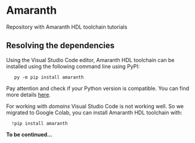 # Amaranth
 Repository with Amaranth HDL toolchain tutorials
## Resolving the dependencies
 Using the Visual Studio Code editor, Amaranth HDL toolchain can be installed using the following 
 command line using PyPI:
 ```
    py -m pip install amaranth
 ```
 Pay attention and check if your Python version is compatible. You can find more details [here][def].

 [def]: https://amaranth-lang.org/docs/amaranth/latest/install.html
 
 For working with *domains* Visual Studio Code is not working well. So we migrated to Google Colab, you can install Amaranth HDL toolchain with:
 ```
   !pip install amaranth
 ```

 **To be continued...**
